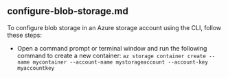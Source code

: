 ## configure-blob-storage.md
To configure blob storage in an Azure storage account using the CLI, follow these steps:
* Open a command prompt or terminal window and run the following command to create a new container:
`az storage container create --name mycontainer --account-name mystorageaccount --account-key myaccountkey`
